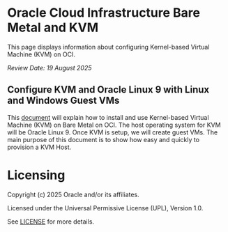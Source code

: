 # Oracle Cloud Infrastructure Bare Metal and KVM
This page displays information about configuring Kernel-based Virtual Machine (KVM) on OCI.

<i> Review Date: 19 August 2025</i>

## Configure KVM and Oracle Linux 9 with Linux and Windows Guest VMs
This [document](https://github.com/mariusscholtz/Oracle-Cloud-Infrastructure-resources/blob/main/kvm/KVM-ol9-readme-v1.1e.pdf) will explain how to install and use Kernel-based Virtual Machine (KVM) on Bare Metal on OCI. The host operating system for KVM will be Oracle Linux 9. Once KVM is setup, we will create guest VMs.
The main purpose of this document is to show how easy and quickly to provision a KVM Host.

# Licensing
Copyright (c) 2025 Oracle and/or its affiliates.

Licensed under the Universal Permissive License (UPL), Version 1.0.

See [LICENSE](https://github.com/oracle-devrel/technology-engineering/blob/main/LICENSE) for more details.

